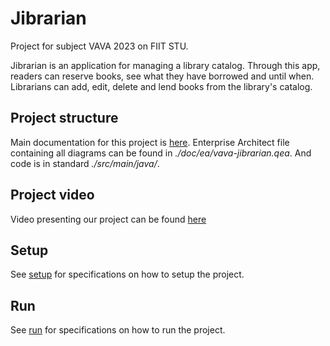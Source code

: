 # Jibrarian

Project for subject VAVA 2023 on FIIT STU.

Jibrarian is an application for managing a library catalog. Through this app,
readers can reserve books, see what they have borrowed and until when. Librarians
can add, edit, delete and lend books from the library's catalog.

## Project structure

Main documentation for this project is [here](./doc/latex/doc.pdf). Enterprise
Architect file containing all diagrams can be found in _./doc/ea/vava-jibrarian.qea_.
And code is in standard _./src/main/java/_.

## Project video

Video presenting our project can be found
[here](https://drive.google.com/file/d/17OfZQXQFt6XRcCICxUjmQS1Mc4G9R32T/view?usp=share_link)

## Setup

See [setup](/doc/setup.md) for specifications on how to setup the project.

## Run

See [run](/doc/run.md) for specifications on how to run the project.